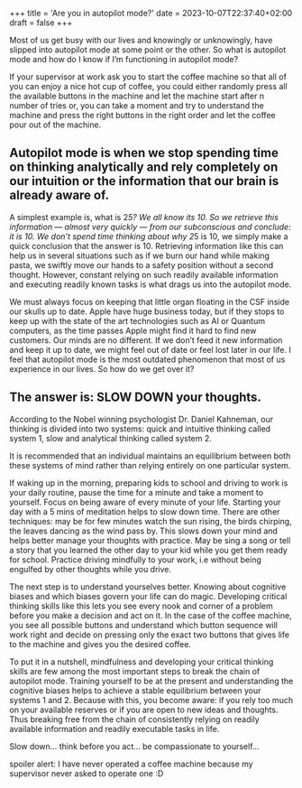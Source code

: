 +++
title = 'Are you in autopilot mode?'
date = 2023-10-07T22:37:40+02:00
draft = false
+++

Most of us get busy with our lives and knowingly or unknowingly, have slipped into autopilot mode at some point or the other. So what is autopilot mode and how do I know if I’m functioning in autopilot mode?

If your supervisor at work ask you to start the coffee machine so that all of you can enjoy a nice hot cup of coffee, you could either randomly press all the available buttons in the machine and let the machine start after n number of tries or, you can take a moment and try to understand the machine and press the right buttons in the right order and let the coffee pour out of the machine.

## Autopilot mode is when we stop spending time on thinking analytically and rely completely on our intuition or the information that our brain is already aware of.

A simplest example is, what is 2*5? We all know its 10. So we retrieve this information — almost very quickly — from our subconscious and conclude: it is 10. We don’t spend time thinking about why 2*5 is 10, we simply make a quick conclusion that the answer is 10. Retrieving information like this can help us in several situations such as if we burn our hand while making pasta, we swiftly move our hands to a safety position without a second thought. However, constant relying on such readily available information and executing readily known tasks is what drags us into the autopilot mode.

We must always focus on keeping that little organ floating in the CSF inside our skulls up to date. Apple have huge business today, but if they stops to keep up with the state of the art technologies such as AI or Quantum computers, as the time passes Apple might find it hard to find new customers. Our minds are no different. If we don’t feed it new information and keep it up to date, we might feel out of date or feel lost later in our life. I feel that autopilot mode is the most outdated phenomenon that most of us experience in our lives. So how do we get over it?

## The answer is: SLOW DOWN your thoughts.

According to the Nobel winning psychologist Dr. Daniel Kahneman, our thinking is divided into two systems: quick and intuitive thinking called system 1, slow and analytical thinking called system 2.

It is recommended that an individual maintains an equilibrium between both these systems of mind rather than relying entirely on one particular system.

If waking up in the morning, preparing kids to school and driving to work is your daily routine, pause the time for a minute and take a moment to yourself. Focus on being aware of every minute of your life. Starting your day with a 5 mins of meditation helps to slow down time. There are other techniques: may be for few minutes watch the sun rising, the birds chirping, the leaves dancing as the wind pass by. This slows down your mind and helps better manage your thoughts with practice. May be sing a song or tell a story that you learned the other day to your kid while you get them ready for school. Practice driving mindfully to your work, i.e without being engulfed by other thoughts while you drive.

The next step is to understand yourselves better. Knowing about cognitive biases and which biases govern your life can do magic. Developing critical thinking skills like this lets you see every nook and corner of a problem before you make a decision and act on it. In the case of the coffee machine, you see all possible buttons and understand which button sequence will work right and decide on pressing only the exact two buttons that gives life to the machine and gives you the desired coffee.

To put it in a nutshell, mindfulness and developing your critical thinking skills are few among the most important steps to break the chain of autopilot mode. Training yourself to be at the present and understanding the cognitive biases helps to achieve a stable equilibrium between your systems 1 and 2. Because with this, you become aware: if you rely too much on your available reserves or if you are open to new ideas and thoughts. Thus breaking free from the chain of consistently relying on readily available information and readily executable tasks in life.

Slow down… think before you act… be compassionate to yourself…

spoiler alert: I have never operated a coffee machine because my supervisor never asked to operate one :D